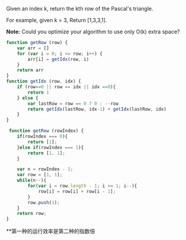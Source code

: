 Given an index k, return the kth row of the Pascal's triangle.

For example, given k = 3,
Return [1,3,3,1].

**Note:**
Could you optimize your algorithm to use only O(k) extra space?
 
```js
function getRow (row) {
    var arr = []
    for (var i = 0; i <= row; i++) {
        arr[i] = getIdx(row, i)
    }
    return arr
}
function getIdx (row, idx) {
    if (row==0 || row == idx || idx ==0){
        return 1
    } else {
        var lastRow = row == 0 ? 0 : --row
        return getIdx(lastRow, idx-1) + getIdx(lastRow, idx)
    }
}
```

```js
 function getRow (rowIndex) {
    if(rowIndex === 0){
        return [1];
    }else if(rowIndex === 1){
        return [1, 1];
    }

    var n = rowIndex - 1;
    var row = [1, 1];
    while(n--){
        for(var i = row.length - 1; i >= 1; i--){
            row[i] = row[i] + row[i - 1];
        }
        row.push(1);
    }
    return row;
}
```
**第一种的运行效率是第二种的指数倍
